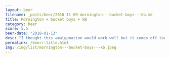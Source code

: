 ```yaml
---
layout: beer
filename: _posts/beer/2016-11-09-mornington---bucket-boys---kb.md
title: Mornington + bucket boys + kB
category: beer
score: 5.5
beer-date: "2018-01-13"
desc: "I thought this amalgamation would work well but it comes off too bitter. Perhaps just too many tonight"
permalink: /beer/:title.html
img: /img/list/mornington---bucket-boys---kb.jpeg
---
```

